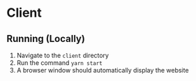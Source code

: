 # Client

## Running (Locally)
1. Navigate to the `client` directory
2. Run the command `yarn start` 
3. A browser window should automatically display the website